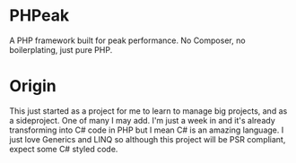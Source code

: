 # PHPeak
A PHP framework built for peak performance. No Composer, no boilerplating, just pure PHP.

# Origin
This just started as a project for me to learn to manage big projects, and as a sideproject. One of many I may add. I'm just a week in and it's already transforming into C# code in PHP but I mean C# is an amazing language. I just love Generics and LINQ so although this project will be PSR compliant, expect some C# styled code.

